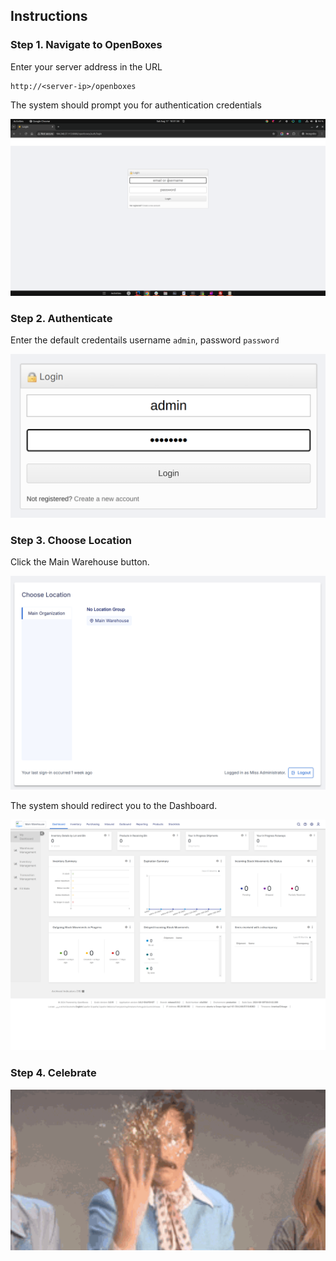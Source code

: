 
## Instructions

### Step 1. Navigate to OpenBoxes

Enter your server address in the URL 

    http://<server-ip>/openboxes

The system should prompt you for authentication credentials

![img_3.png](img_3.png)


### Step 2. Authenticate 

Enter the default credentails username `admin`, password `password`

![img_4.png](img_4.png)


### Step 3. Choose Location

Click the Main Warehouse button. 

![img_5.png](img_5.png)



The system should redirect you to the Dashboard.


![img_7.png](img_7.png)

### Step 4. Celebrate

![img_8.png](../../../assets/img/celebration-icegif-18.gif)